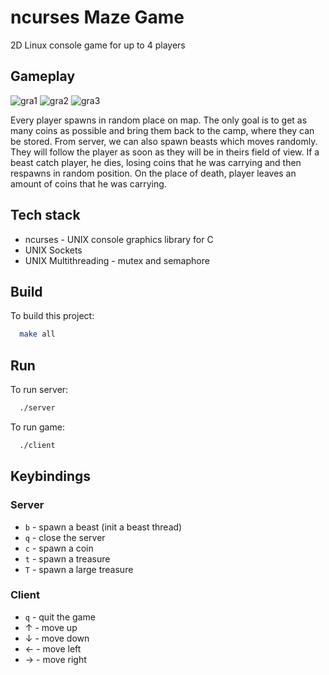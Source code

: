 # ncurses Maze Game
2D Linux console game for up to 4 players

## Gameplay

![gra1](https://github.com/koslinj/ncurses_maze_game/assets/97230028/4bb0e72b-19b3-4a7c-83d4-42bec92d6d41)
![gra2](https://github.com/koslinj/ncurses_maze_game/assets/97230028/f1ef7413-ebb1-4dd0-a559-258c00a662b1)
![gra3](https://github.com/koslinj/ncurses_maze_game/assets/97230028/10301aba-5c77-46b6-95b3-032e4175868f)

Every player spawns in random place on map. The only goal is to get as many coins as possible and bring them back to the camp, where they can be stored. From server, we can also spawn beasts which moves randomly. They will follow the player as soon as they will be in theirs field of view. If a beast catch player, he dies, losing coins that he was carrying and then respawns in random position. On the place of death, player leaves an amount of coins that he was carrying.

## Tech stack

- ncurses - UNIX console graphics library for C
- UNIX Sockets
- UNIX Multithreading - mutex and semaphore

## Build

To build this project:
```bash
  make all
```

## Run

To run server:

```bash
  ./server
```

To run game:

```bash
  ./client
```
## Keybindings

### Server

- `b` - spawn a beast (init a beast thread)
- `q` - close the server
- `c` - spawn a coin
- `t` - spawn a treasure
- `T` - spawn a large treasure

### Client

- `q` - quit the game
- &uarr; - move up
- &darr; - move down
- &larr; - move left
- &rarr; - move right
